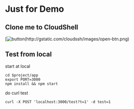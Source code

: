 # Just for Demo

## Clone me to CloudShell

[![button(http://gstatic.com/cloudssh/images/open-btn.png)](https://console.cloud.google.com/cloudshell/open?git_repo=https://github.com/peihsinsu/demoweb&working_dir=app&page=shell&tutorial=README.md)


## Test from local

start at local

```
cd $project/app
export PORT=3000
npm install && npm start
```

do curl test

```
curl -X POST 'localhost:3000/test?t=1' -d test=1
```
